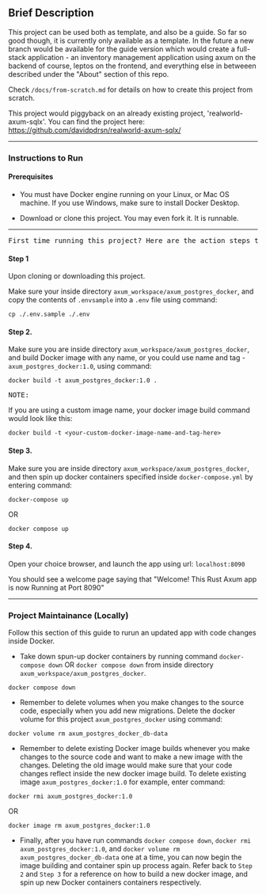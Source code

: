 ## Brief Description

This project can be used both as template, and also be a guide. So far so good though, it is currently only available as a template. In the future a new branch would be available for the guide version which would create a full-stack application - an inventory management application using axum on the backend of course, leptos on the frontend, and everything else in betweeen described under the "About" section of this repo.

Check `/docs/from-scratch.md` for details on how to create this project from scratch.

This project would piggyback on an already existing project, 'realworld-axum-sqlx'. You can find the project here: https://github.com/davidpdrsn/realworld-axum-sqlx/

---

### Instructions to Run

#### Prerequisites

- You must have Docker engine running on your Linux, or Mac OS machine. If you use Windows, make sure to install Docker Desktop.

- Download or clone this project. You may even fork it. It is runnable.

---

<pre>First time running this project? Here are the action steps to follow:</pre>

#### Step 1

Upon cloning or downloading this project.

Make sure your inside directory `axum_workspace/axum_postgres_docker`, and copy the contents of `.envsample` into a `.env` file using command:

```
cp ./.env.sample ./.env
```

#### Step 2.

Make sure you are inside directory `axum_workspace/axum_postgres_docker`, and build Docker image with any name, or you could use name and tag - `axum_postgres_docker:1.0`, using command:

```
docker build -t axum_postgres_docker:1.0 .
```

<pre>NOTE:</pre> If you are using a custom image name, your docker image build command would look like this:

```
docker build -t <your-custom-docker-image-name-and-tag-here>
```

#### Step 3.

Make sure you are inside directory `axum_workspace/axum_postgres_docker`, and then spin up docker containers specified inside `docker-compose.yml` by entering command:

```
docker-compose up
```

OR

```
docker compose up
```

#### Step 4.

Open your choice browser, and launch the app using url: `localhost:8090`

You should see a welcome page saying that "Welcome! This Rust Axum app is now Running at Port 8090"

---

### Project Maintainance (Locally)

Follow this section of this guide to rurun an updated app with code changes inside Docker.

- Take down spun-up docker containers by running command `docker-compose down` OR `docker compose down` from inside directory `axum_workspace/axum_postgres_docker`.

```
docker compose down
```

- Remember to delete volumes when you make changes to the source code, especially when you add new migrations. Delete the docker volume for this project `axum_postgres_docker` using command:

```
docker volume rm axum_postgres_docker_db-data
```

- Remember to delete existing Docker image builds whenever you make changes to the source code and want to make a new image with the changes. Deleting the old image would make sure that your code changes reflect inside the new docker image build. To delete existing image `axum_postgres_docker:1.0` for example, enter command:

```
docker rmi axum_postgres_docker:1.0
```

OR

```
docker image rm axum_postgres_docker:1.0
```

- Finally, after you have run commands `docker compose down`, `docker rmi axum_postgres_docker:1.0`, and `docker volume rm axum_postgres_docker_db-data` one at a time, you can now begin the image building and container spin up process again.
  Refer back to `Step 2` and `Step 3` for a reference on how to build a new docker image, and spin up new Docker containers containers respectively.
